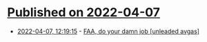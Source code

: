 # [Published on 2022-04-07](index.md)

* [2022-04-07, 12:19:15](https://news.ycombinator.com/item?id=30943466) - [FAA, do your damn job [unleaded avgas]](https://www.avweb.com/insider/faa-do-your-damn-job/)
